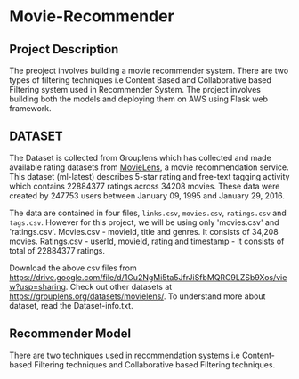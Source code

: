 # Movie-Recommender

## Project Description
The preoject involves building a movie recommender system. There are two types of filtering techniques i.e Content Based and Collaborative based Filtering system used in Recommender System. The project involves building both the models and deploying them on AWS using Flask web framework.

## DATASET
The Dataset is collected from Grouplens which has collected and made available rating datasets from [MovieLens](http://movielens.org), a movie recommendation service. This dataset (ml-latest) describes 5-star rating and free-text tagging activity which contains 22884377 ratings across 34208 movies. These data were created by 247753 users between January 09, 1995 and January 29, 2016.

The data are contained in four files, `links.csv`, `movies.csv`, `ratings.csv` and `tags.csv`. However for this project, we will be using only 'movies.csv' and 'ratings.csv'.
Movies.csv - movieId, title and genres. It consists of 34,208 movies.
Ratings.csv - userId, movieId, rating and timestamp - It consists of total of 22884377 ratings.

Download the above csv files from https://drive.google.com/file/d/1Gu2NgMi5ta5JfrJiSfbMQRC9LZSb9Xos/view?usp=sharing. Check out other datasets at https://grouplens.org/datasets/movielens/. To understand more about dataset, read the Dataset-info.txt. 

## Recommender Model
There are two techniques used in recommendation systems i.e Content-based Filtering techniques and Collaborative based Filtering techniques.








